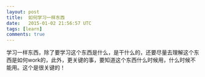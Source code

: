 ```yaml
---
layout: post
title:  如何学习一样东西
date:   2015-01-02 21:56:57 UTC
tags: [learn]
comments: true
---
```

学习一样东西，除了要学习这个东西是什么，是干什么的，还要尽量去理解这个东西是如何work的，此外，更关键的事，要知道这个东西什么时候用，什么时候不能用。这个是很关键的！
